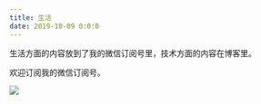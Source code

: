 ```yaml
---
title: 生活
date: 2019-10-09 0:0:0
---
```


生活方面的内容放到了我的微信订阅号里，技术方面的内容在博客里。

欢迎订阅我的微信订阅号。

![](/img/wechat-subscribe.jpg)
